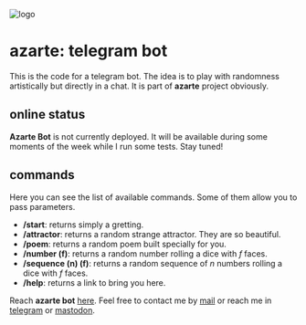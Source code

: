 ![logo](https://gitlab.com/azarte/azarte.gitlab.io/-/raw/master/public/assets/img/logo_64.png)

# azarte: telegram bot

This is the code for a telegram bot. The idea is to play with randomness artistically but directly in a chat.
It is part of **azarte** project obviously.  

## online status

**Azarte Bot** is not currently deployed. It will be available during some moments of the week while I run
some tests. Stay tuned!

## commands

Here you can see the list of available commands. Some of them allow you to pass parameters.

- **/start**: returns simply a gretting.  
- **/attractor**: returns a random strange attractor. They are so beautiful.  
- **/poem**: returns a random poem built specially for you.  
- **/number (f)**: returns a random number rolling a dice with *f* faces.  
- **/sequence (n) (f)**: returns a random sequence of *n* numbers rolling a dice with *f* faces.  
- **/help**: returns a link to bring you here.  

Reach **azarte bot** [here](https://t.me/azarte_bot).
Feel free to contact me by [mail](mailto:rodrigovalla@protonmail.ch) or reach me in
[telegram](https://t.me/rvalla) or [mastodon](https://fosstodon.org/@rvalla).

